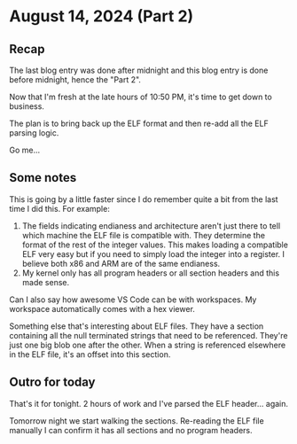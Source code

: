 # August 14, 2024 (Part 2)

## Recap

The last blog entry was done after midnight and this blog entry is done before midnight, hence the "Part 2".

Now that I'm fresh at the late hours of 10:50 PM, it's time to get down to business.

The plan is to bring back up the ELF format and then re-add all the ELF parsing logic.

Go me...

## Some notes

This is going by a little faster since I do remember quite a bit from the last time I did this. For example:

1. The fields indicating endianess and architecture aren't just there to tell which machine the ELF file is compatible with.
    They determine the format of the rest of the integer values. This makes loading a compatible ELF very easy but if you need to
    simply load the integer into a register. I believe both x86 and ARM are of the same endianess.
2. My kernel only has all program headers or all section headers and this made sense.

Can I also say how awesome VS Code can be with workspaces. My workspace automatically comes with a hex viewer.


Something else that's interesting about ELF files. They have a section containing all the null terminated strings that need to be
referenced. They're just one big blob one after the other. When a string is referenced elsewhere in the ELF file, it's an offset into this section.

## Outro for today

That's it for tonight. 2 hours of work and I've parsed the ELF header... again.

Tomorrow night we start walking the sections. Re-reading the ELF file manually I can confirm it has all sections and no program headers.
